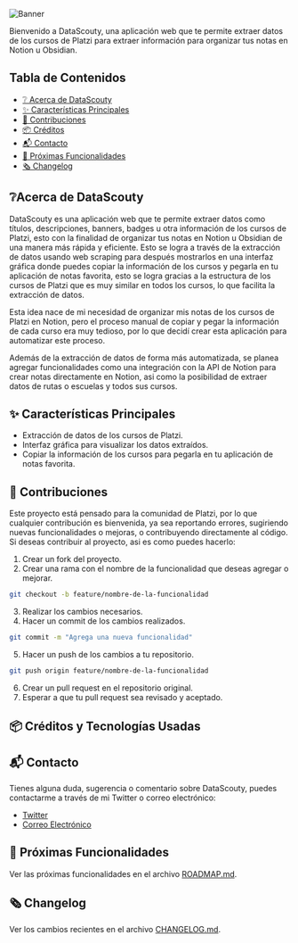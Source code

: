 ![Banner](/public/banner.png)

Bienvenido a DataScouty, una aplicación web que te permite extraer datos de los cursos de Platzi para extraer información para organizar tus notas en Notion u Obsidian.

## Tabla de Contenidos
- [❔ Acerca de DataScouty](#acerca-de-datascouty)
- [✨ Características Principales](#características-principales)
- [🤝 Contribuciones](#contribuciones)
- [📦 Créditos](#créditos)
- [📬 Contacto](#contacto)
- [🌟 Próximas Funcionalidades](#próximas-funcionalidades)
- [🗞️ Changelog](#changelog)

## ❔Acerca de DataScouty
DataScouty es una aplicación web que te permite extraer datos como títulos, descripciones, banners, badges u otra información de los cursos de Platzi, esto con la finalidad de organizar tus notas en Notion u Obsidian de una manera más rápida y eficiente.
Esto se logra a través de la extracción de datos usando web scraping para después mostrarlos en una interfaz gráfica donde puedes copiar la información de los cursos y pegarla en tu aplicación de notas favorita, esto se logra gracias a la estructura de los cursos de Platzi que es muy similar en todos los cursos, lo que facilita la extracción de datos.

Esta idea nace de mi necesidad de organizar mis notas de los cursos de Platzi en Notion, pero el proceso manual de copiar y pegar la información de cada curso era muy tedioso, por lo que decidí crear esta aplicación para automatizar este proceso.

Además de la extracción de datos de forma más automatizada, se planea agregar funcionalidades como una integración con la API de Notion para crear notas directamente en Notion, asi como la posibilidad de extraer datos de rutas o escuelas y todos sus cursos.

## ✨ Características Principales
- Extracción de datos de los cursos de Platzi.
- Interfaz gráfica para visualizar los datos extraídos.
- Copiar la información de los cursos para pegarla en tu aplicación de notas favorita.

## 🤝 Contribuciones
Este proyecto está pensado para la comunidad de Platzi, por lo que cualquier contribución es bienvenida, ya sea reportando errores, sugiriendo nuevas funcionalidades o mejoras, o contribuyendo directamente al código.
Si deseas contribuir al proyecto, asi es como puedes hacerlo:
1. Crear un fork del proyecto.
2. Crear una rama con el nombre de la funcionalidad que deseas agregar o mejorar.
```bash
git checkout -b feature/nombre-de-la-funcionalidad
```
3. Realizar los cambios necesarios.
4. Hacer un commit de los cambios realizados.
```bash
git commit -m "Agrega una nueva funcionalidad"
```
5. Hacer un push de los cambios a tu repositorio.
```bash
git push origin feature/nombre-de-la-funcionalidad
```
6. Crear un pull request en el repositorio original.
7. Esperar a que tu pull request sea revisado y aceptado.

## 📦 Créditos y Tecnologías Usadas

## 📬 Contacto
Tienes alguna duda, sugerencia o comentario sobre DataScouty, puedes contactarme a través de mi Twitter o correo electrónico:
- [Twitter](https://twitter.com/LurchingDart)
- [Correo Electrónico](mailto:lurchdev@gmail.com)


## 🌟 Próximas Funcionalidades
Ver las próximas funcionalidades en el archivo [ROADMAP.md](ROADMAP.md).

## 🗞️ Changelog
Ver los cambios recientes en el archivo [CHANGELOG.md](CHANGELOG.md).